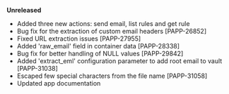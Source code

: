**Unreleased**
* Added three new actions: send email, list rules and get rule
* Bug fix for the extraction of custom email headers [PAPP-26852]
* Fixed URL extraction issues [PAPP-27955]
* Added 'raw_email' field in container data [PAPP-28338]
* Bug fix for better handling of NULL values [PAPP-29842]
* Added 'extract_eml' configuration parameter to add root email to vault [PAPP-31038]
* Escaped few special characters from the file name [PAPP-31058]
* Updated app documentation
